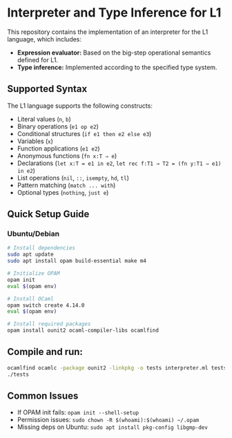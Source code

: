 # Interpreter and Type Inference for L1

This repository contains the implementation of an interpreter for the L1 language, which includes:

- **Expression evaluator:** Based on the big-step operational semantics defined for L1.
- **Type inference:** Implemented according to the specified type system.

## Supported Syntax

The L1 language supports the following constructs:

- Literal values (`n`, `b`)
- Binary operations (`e1 op e2`)
- Conditional structures (`if e1 then e2 else e3`)
- Variables (`x`)
- Function applications (`e1 e2`)
- Anonymous functions (`fn x:T ⇒ e`)
- Declarations (`let x:T = e1 in e2`, `let rec f:T1 → T2 = (fn y:T1 ⇒ e1) in e2`)
- List operations (`nil`, `::`, `isempty`, `hd`, `tl`)
- Pattern matching (`match ... with`)
- Optional types (`nothing`, `just e`)

## Quick Setup Guide

### Ubuntu/Debian
```bash
# Install dependencies
sudo apt update
sudo apt install opam build-essential make m4

# Initialize OPAM
opam init
eval $(opam env)

# Install OCaml
opam switch create 4.14.0
eval $(opam env)

# Install required packages
opam install ounit2 ocaml-compiler-libs ocamlfind
```

## Compile and run:
```bash
ocamlfind ocamlc -package ounit2 -linkpkg -o tests interpreter.ml tests.ml
./tests
```

## Common Issues

- If OPAM init fails: `opam init --shell-setup`
- Permission issues: `sudo chown -R $(whoami):$(whoami) ~/.opam`
- Missing deps on Ubuntu: `sudo apt install pkg-config libgmp-dev`